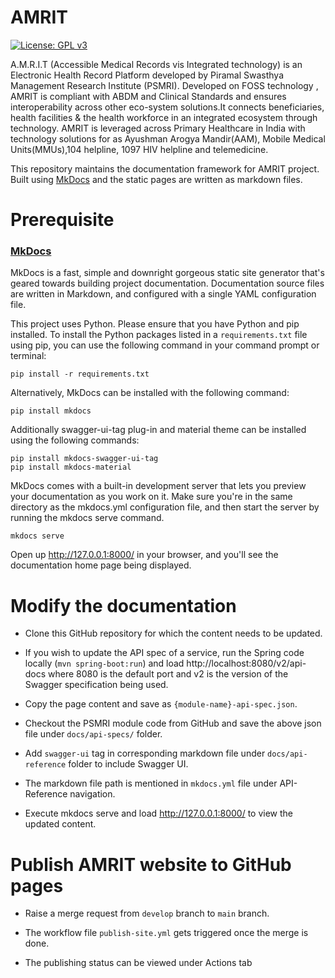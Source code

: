# AMRIT
[![License: GPL v3](https://img.shields.io/badge/License-GPLv3-blue.svg)](https://www.gnu.org/licenses/gpl-3.0)

A.M.R.I.T (Accessible Medical Records vis Integrated technology) is an Electronic Health Record Platform developed by Piramal Swasthya Management Research Institute (PSMRI). Developed on FOSS technology , AMRIT is compliant with ABDM and Clinical Standards and ensures interoperability across other eco-system solutions.It connects beneficiaries, health facilities & the health workforce in an integrated ecosystem through technology. AMRIT is leveraged across Primary Healthcare in India with technology solutions for as Ayushman Arogya Mandir(AAM), Mobile Medical Units(MMUs),104 helpline, 1097 HIV helpline and telemedicine.

This repository maintains the documentation framework for AMRIT project. Built using [MkDocs](https://www.mkdocs.org/) and the static pages are written as markdown files.

# Prerequisite 
### [MkDocs](https://www.mkdocs.org/)
MkDocs is a fast, simple and downright gorgeous static site generator that's geared towards building project documentation. Documentation source files are written in Markdown, and configured with a single YAML configuration file.

This project uses Python. Please ensure that you have Python and pip installed. To install the Python packages listed in a `requirements.txt` file using pip, you can use the following command in your command prompt or terminal:

```
pip install -r requirements.txt
```

Alternatively, MkDocs can be installed with the following command:

```
pip install mkdocs
```
	  
Additionally swagger-ui-tag plug-in and material theme can be installed using the following commands:	

```
pip install mkdocs-swagger-ui-tag
pip install mkdocs-material
```
	  
MkDocs comes with a built-in development server that lets you preview your documentation as you work on it. Make sure you're in the same directory as the mkdocs.yml configuration file, and then start the server by running the mkdocs serve command.

```
mkdocs serve
```
  
Open up http://127.0.0.1:8000/ in your browser, and you'll see the documentation home page being displayed.

# **Modify the documentation**

- Clone this GitHub repository for which the content needs to be updated.    
  
- If you wish to update the API spec of a service, run the Spring code locally (`mvn spring-boot:run`) and load http://localhost:8080/v2/api-docs where 8080 is the default port and v2 is the version of the Swagger specification being used.  
    
- Copy the page content and save as `{module-name}-api-spec.json`. 

- Checkout the PSMRI module code from GitHub and save the above json file under `docs/api-specs/` folder.  
   
- Add `swagger-ui` tag in corresponding markdown file under `docs/api-reference` folder to include Swagger UI.  
   
- The markdown file path is mentioned in `mkdocs.yml` file under API-Reference navigation.    

- Execute mkdocs serve and load http://127.0.0.1:8000/ to view the updated content. 

# **Publish AMRIT website to GitHub pages**  

- Raise a merge request from `develop` branch to `main` branch.

- The workflow file `publish-site.yml` gets triggered once the merge is done.  

- The publishing status can be viewed under Actions tab 

  

  




